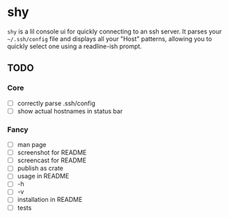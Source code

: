 # shy

`shy` is a lil console ui for quickly connecting to an ssh server. It
parses your `~/.ssh/config` file and displays all your "Host" patterns,
allowing you to quickly select one using a readline-ish prompt.

## TODO

### Core

- [ ] correctly parse .ssh/config
- [ ] show actual hostnames in status bar

### Fancy

- [ ] man page
- [ ] screenshot for README
- [ ] screencast for README
- [ ] publish as crate
- [ ] usage in README
- [ ] -h
- [ ] -v
- [ ] installation in README
- [ ] tests
